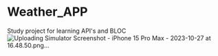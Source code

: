# Weather_APP
 Study project for learning API's and BLOC
![Uploading Simulator Screenshot - iPhone 15 Pro Max - 2023-10-27 at 16.48.50.png…]()
